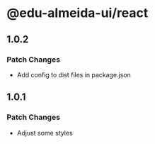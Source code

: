 # @edu-almeida-ui/react

## 1.0.2

### Patch Changes

- Add config to dist files in package.json

## 1.0.1

### Patch Changes

- Adjust some styles
